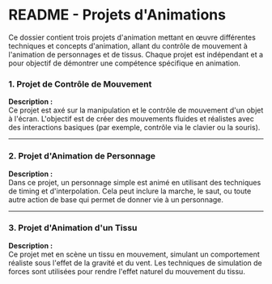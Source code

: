 # README - Projets d'Animations

Ce dossier contient trois projets d'animation mettant en œuvre différentes techniques et concepts d'animation, allant du contrôle de mouvement à l'animation de personnages et de tissus. Chaque projet est indépendant et a pour objectif de démontrer une compétence spécifique en animation.

### 1. Projet de Contrôle de Mouvement

**Description :**  
Ce projet est axé sur la manipulation et le contrôle de mouvement d'un objet à l'écran. L'objectif est de créer des mouvements fluides et réalistes avec des interactions basiques (par exemple, contrôle via le clavier ou la souris).

---

### 2. Projet d'Animation de Personnage

**Description :**  
Dans ce projet, un personnage simple est animé en utilisant des techniques de timing et d'interpolation. Cela peut inclure la marche, le saut, ou toute autre action de base qui permet de donner vie à un personnage.

---

### 3. Projet d'Animation d'un Tissu

**Description :**  
Ce projet met en scène un tissu en mouvement, simulant un comportement réaliste sous l'effet de la gravité et du vent. Les techniques de simulation de forces sont utilisées pour rendre l'effet naturel du mouvement du tissu.
